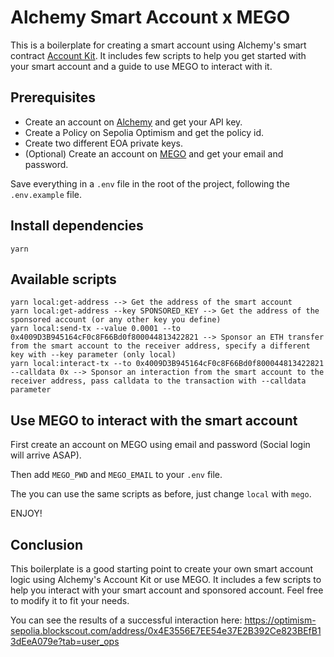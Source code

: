 # Alchemy Smart Account x MEGO

This is a boilerplate for creating a smart account using Alchemy's smart contract [Account Kit](https://accountkit.alchemy.com/). It includes few scripts to help you get started with your smart account and a guide to use MEGO to interact with it.

## Prerequisites

- Create an account on [Alchemy](https://www.alchemy.com/) and get your API key.
- Create a Policy on Sepolia Optimism and get the policy id.
- Create two different EOA private keys.
- (Optional) Create an account on [MEGO](https://mego.tickets) and get your email and password.

Save everything in a `.env` file in the root of the project, following the `.env.example` file.

## Install dependencies

```
yarn
```

## Available scripts

```
yarn local:get-address --> Get the address of the smart account
yarn local:get-address --key SPONSORED_KEY --> Get the address of the sponsored account (or any other key you define)
yarn local:send-tx --value 0.0001 --to 0x4009D3B945164cF0c8F66Bd0f800044813422821 --> Sponsor an ETH transfer from the smart account to the receiver address, specify a different key with --key parameter (only local)
yarn local:interact-tx --to 0x4009D3B945164cF0c8F66Bd0f800044813422821 --calldata 0x --> Sponsor an interaction from the smart account to the receiver address, pass calldata to the transaction with --calldata parameter
```

## Use MEGO to interact with the smart account

First create an account on MEGO using email and password (Social login will arrive ASAP).

Then add `MEGO_PWD` and `MEGO_EMAIL` to your `.env` file.

The you can use the same scripts as before, just change `local` with `mego`.

ENJOY!

## Conclusion

This boilerplate is a good starting point to create your own smart account logic using Alchemy's Account Kit or use MEGO. It includes a few scripts to help you interact with your smart account and sponsored account. Feel free to modify it to fit your needs.

You can see the results of a successful interaction here: https://optimism-sepolia.blockscout.com/address/0x4E3556E7EE54e37E2B392Ce823BEfB13dEeA079e?tab=user_ops